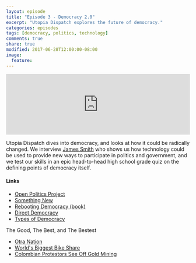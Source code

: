 ```yaml
---
layout: episode
title: "Episode 3 - Democracy 2.0"
excerpt: "Utopia Dispatch explores the future of democracy."
categories: episodes
tags: [democracy, politics, technology]
comments: true
share: true
modified: 2017-06-28T12:00:00-08:00
image:
  feature:
---
```


<iframe width="100%" height="166" scrolling="no" frameborder="no" src="https://w.soundcloud.com/player/?url=https%3A//api.soundcloud.com/tracks/330653633&amp;color=ff5500&amp;auto_play=false&amp;hide_related=false&amp;show_comments=true&amp;show_user=true&amp;show_reposts=false"></iframe>


Utopia Dispatch dives into democracy, and looks at how it could be radically changed. We interview [James Smith](https://twitter.com/floppy) who shows us how technology could be used to provide new ways to participate in politics and government, and we test our skills in an epic head-to-head high school grade quiz on the defining points of democracy itself. 

#### Links

- [Open Politics Project](https://openpolitics.org.uk)
- [Something New](https://somethingnew.org.uk/)
- [Rebooting Democracy (book)](http://www.rebootdemocracy.org/book/)
- [Direct Democracy](https://en.wikipedia.org/wiki/Direct_democracy)
- [Types of Democracy](https://en.wikipedia.org/wiki/Types_of_democracy)

The Good, The Best, and The Bestest

- [Otra Nation](http://www.otranation.com/)
- [World's Biggest Bike Share](https://www.positive.news/2017/environment/27510/worlds-biggest-bike-share-scheme-clocks-115m-hires-per-year/)
- [Colombian Protestors See Off Gold Mining](http://www.theecologist.org/News/news_analysis/2989063/colombian_environmental_protestors_see_off_one_of_the_worlds_biggest_gold_mining_companies.html)
